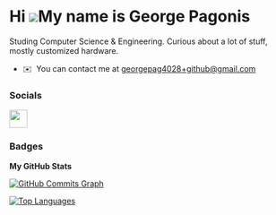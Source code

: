 Hi ![](https://user-images.githubusercontent.com/18350557/176309783-0785949b-9127-417c-8b55-ab5a4333674e.gif)My name is George Pagonis
======================================================================================================================================

Studing Computer Science & Engineering. Curious about a lot of stuff, mostly customized hardware.

* ✉️  You can contact me at [georgepag4028+github@gmail.com](mailto:georgepag4028+github@gmail.com)


### Socials

<p align="left"> <a href="https://www.github.com/paggeo" target="_blank" rel="noreferrer"><img src="https://raw.githubusercontent.com/danielcranney/readme-generator/main/public/icons/socials/github.svg" width="32" height="32" /></a></p>

### Badges

<b>My GitHub Stats</b>

<a href="http://www.github.com/paggeo"><img src="https://github-readme-activity-graph.cyclic.app/graph?username=paggeo&bg_color=1c1917&color=ffffff&line=0891b2&point=ffffff&area_color=1c1917&area=true&hide_border=true&custom_title=GitHub%20Commits%20Graph" alt="GitHub Commits Graph" /></a>

<a href="https://github.com/paggeo" align="left"><img src="https://github-readme-stats.vercel.app/api/top-langs/?username=paggeo&langs_count=10&title_color=0891b2&text_color=ffffff&icon_color=0891b2&bg_color=1c1917&hide_border=true&locale=en&custom_title=Top%20%Languages" alt="Top Languages" /></a>
